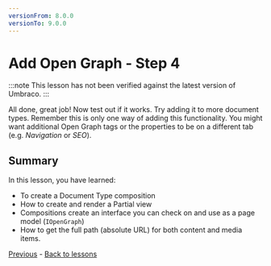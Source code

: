 ```yaml
---
versionFrom: 8.0.0
versionTo: 9.0.0
---
```


# Add Open Graph - Step 4

:::note
This lesson has not been verified against the latest version of Umbraco.
:::

All done, great job! Now test out if it works. Try adding it to more document types. Remember this is only one way of adding this functionality. You might want additional Open Graph tags or the properties to be on a different tab (e.g. *Navigation* or *SEO*).

## Summary

In this lesson, you have learned:

* To create a Document Type composition
* How to create and render a Partial view
* Compositions create an interface you can check on and use as a page model (`IOpenGraph`)
* How to get the full path (absolute URL) for both content and media items.

[Previous](step-4.md) - [Back to lessons](../index.md)
